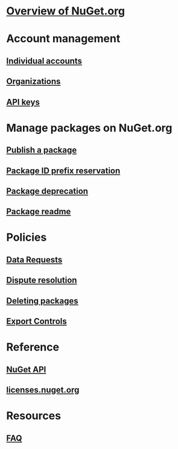 # [Overview of NuGet.org](overview-nuget-org.md)
# Account management
## [Individual accounts](individual-accounts.md)
## [Organizations](organizations-on-nuget-org.md)
## [API keys](scoped-api-keys.md)
# Manage packages on NuGet.org
## [Publish a package](publish-a-package.md)
## [Package ID prefix reservation](id-prefix-reservation.md)
## [Package deprecation](deprecate-packages.md)
## [Package readme](package-readme-on-nuget-org.md)
# Policies
## [Data Requests](policies/Data-requests.md)
## [Dispute resolution](policies/dispute-resolution.md)
## [Deleting packages](policies/deleting-packages.md)
## [Export Controls](policies/export-control.md)
# Reference
## [NuGet API](../api/overview.md)
## [licenses.nuget.org](licenses.nuget.org.md)
# Resources
## [FAQ](nuget-org-faq.md)
